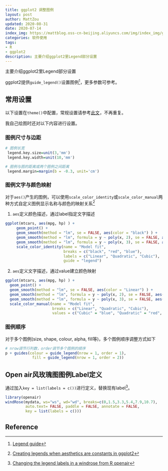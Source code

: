 ```yaml
---
title: ggplot2 调整图例
layout: post
author: MattZou
updated: 2020-08-31
date: 2020-07-14
index_img: https://mattblog.oss-cn-beijing.aliyuncs.com/img/index_img/ggplot2-legend-example.png
categories: 软件使用
tags:
- R
- ggplot2
description: 主要介绍ggplot2里Legend部分设置
---
```


主要介绍ggplot2里Legend部分设置

ggplot2提供`guide_legend()`设置图例[^1]，更多参数可参考。

## 常用设置
以下设置在`theme()`中配置，常规设置请参考[此文](http://www.sthda.com/english/wiki/ggplot2-legend-easy-steps-to-change-the-position-and-the-appearance-of-a-graph-legend-in-r-software)，不再重复。

我自己绘图时还对以下内容进行设置。

### 图例尺寸与边距
``` r
# 图例长宽
 legend.key.size=unit(3,'mm')
 legend.key.width=unit(10,'mm')

# 图例与图的距离或两个图例之间距离
 legend.margin=margin(b = -0.3, unit='cm')
```

### 图例文字与颜色映射
对于`aes()`产生的图例，可以使用`scale_color_identity`或`scale_color_manual`两种方式自定义图例显示名称与颜色的映射关系[^2]

1. `aes`定义颜色描述，通过label指定文字描述
``` r
ggplot(mtcars, aes(mpg, hp) ) +
     geom_point() +
     geom_smooth(method = "lm", se = FALSE, aes(color = "black") ) +
     geom_smooth(method = "lm", formula = y ~ poly(x, 2), se = FALSE, aes(color = "red")) +
     geom_smooth(method = "lm", formula = y ~ poly(x, 3), se = FALSE, aes(color = "blue")) +
     scale_color_identity(name = "Model fit",
                          breaks = c("black", "red", "blue"),
                          labels = c("Linear", "Quadratic", "Cubic"),
                          guide = "legend")
```
2. `aes`定义文字描述，通过value建立颜色映射
``` r
ggplot(mtcars, aes(mpg, hp) ) +
  geom_point() +
  geom_smooth(method = "lm", se = FALSE, aes(color = "Linear") ) +
  geom_smooth(method = "lm", formula = y ~ poly(x, 2), se = FALSE, aes(color = "Quadratic")) +
  geom_smooth(method = "lm", formula = y ~ poly(x, 3), se = FALSE, aes(color = "Cubic")) +
  scale_color_manual(name = "Model fit",
                     breaks = c("Linear", "Quadratic", "Cubic"),
                     values = c("Cubic" = "blue", "Quadratic" = "red", "Linear" = "black"))
```

### 图例顺序
对于多个图例(size, shape, colour, alpha, fill等)，多个图例顺序调整方式如下
``` r
# nrow调节行列数，order调节多个图例的顺序
p + guides(colour = guide_legend(nrow = 1, order = 1), 
            fill = guide_legend(nrow = 1, order = 2))
```

## Open air风玫瑰图图例Label定义
通过加入`key = list(labels = c())`进行定义，替换现有label[^3]。
``` r
library(openair)
windRose(mydata, ws="ws", wd="wd", breaks=c(0,1.5,3.3,5.4,7.9,10.7), 
         auto.text= FALSE, paddle = FALSE, annotate = FALSE,
         key = list(labels = c()))
```

## Reference
[^1]: [Legend guide](https://ggplot2.tidyverse.org/reference/guide_legend.html)
[^2]: [Creating legends when aesthetics are constants in ggplot2](https://aosmith.rbind.io/2018/07/19/manual-legends-ggplot2/)
[^3]: [Changing the legend labels in a windrose from R openair](https://databasefaq.com/index.php/answer/112135/r-legend-changing-the-legend-labels-in-a-windrose-from-r-openair)
